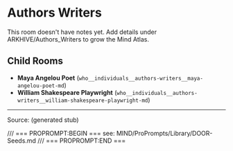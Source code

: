 # Authors Writers

This room doesn't have notes yet. Add details under ARKHIVE/Authors_Writers to grow the Mind Atlas.

## Child Rooms
- **Maya Angelou Poet** (`who__individuals__authors-writers__maya-angelou-poet-md`)
- **William Shakespeare Playwright** (`who__individuals__authors-writers__william-shakespeare-playwright-md`)

---
Source: (generated stub)

/// === PROPROMPT:BEGIN ===
see: MIND/ProPrompts/Library/DOOR-Seeds.md
/// === PROPROMPT:END ===
